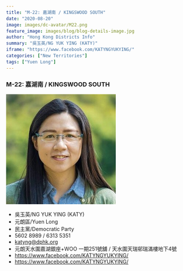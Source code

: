 ```yaml
---
title: "M-22: 嘉湖南 / KINGSWOOD SOUTH"
date: "2020-08-20"
image: images/dc-avatar/M22.png
feature_image: images/blog/blog-details-image.jpg
author: "Hong Kong Districts Info"
summary: "吳玉英/NG YUK YING (KATY)"
iframe: "https://www.facebook.com/KATYNGYUKYING/"
categories: ["New Territories"]
tags: ["Yuen Long"]
---
```


### M-22: 嘉湖南 / KINGSWOOD SOUTH  
![](/images/dc-avatar/M22.png)  

 - 吳玉英/NG YUK YING (KATY)  
 - 元朗區/Yuen Long  
 - 民主黨/Democratic Party  
 - 5602 8989 / 6313 5351  
 - katyng@dphk.org  
 - 元朗天水圍嘉湖銀座+WOO 一期251號舖 / 天水圍天瑞邨瑞滿樓地下4號  
 - https://www.facebook.com/KATYNGYUKYING/  
 - https://www.facebook.com/KATYNGYUKYING/
